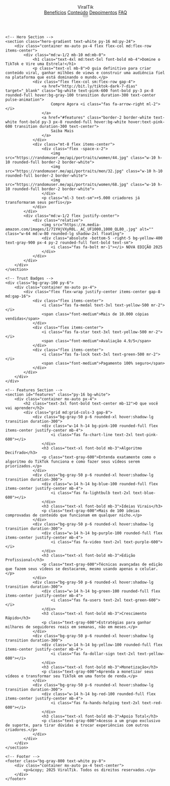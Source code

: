 <html lang="pt-BR">
<head>
    <meta charset="UTF-8">
    <meta name="viewport" content="width=device-width, initial-scale=1.0">
    <title>Viralize no TikTok - O Guia Definitivo</title>
    <script src="https://cdn.tailwindcss.com"></script>
    <link rel="stylesheet" href="https://cdnjs.cloudflare.com/ajax/libs/font-awesome/6.4.0/css/all.min.css">
    <style>
        .hero-gradient {
            background: linear-gradient(135deg, #69bcf4 0%, #25fde9 50%, #fe2c55 100%);
        }
        .pulse-animation {
            animation: pulse 2s infinite;
        }
        @keyframes pulse {
            0% { transform: scale(1); }
            50% { transform: scale(1.05); }
            100% { transform: scale(1); }
        }
        .floating {
            animation: floating 3s ease-in-out infinite;
        }
        @keyframes floating {
            0% { transform: translateY(0px); }
            50% { transform: translateY(-15px); }
            100% { transform: translateY(0px); }
        }
    </style>
</head>
<body class="font-sans bg-gray-50">
    <!-- Header/Navigation -->
    <header class="bg-white shadow-sm sticky top-0 z-50">
        <div class="container mx-auto px-4 py-3 flex justify-between items-center">
            <div class="flex items-center">
                <i class="fab fa-tiktok text-2xl text-pink-600 mr-2"></i>
                <span class="text-xl font-bold bg-gradient-to-r from-blue-400 to-pink-600 bg-clip-text text-transparent">ViralTik</span>
            </div>
            <nav class="hidden md:flex space-x-8">
                <a href="#features" class="text-gray-700 hover:text-pink-600 font-medium">Benefícios</a>
                <a href="#content" class="text-gray-700 hover:text-pink-600 font-medium">Conteúdo</a>
                <a href="#testimonials" class="text-gray-700 hover:text-pink-600 font-medium">Depoimentos</a>
                <a href="#faq" class="text-gray-700 hover:text-pink-600 font-medium">FAQ</a>
            </nav>
            <button class="md:hidden text-gray-700">
                <i class="fas fa-bars text-2xl"></i>
            </button>
        </div>
    </header>

    <!-- Hero Section -->
    <section class="hero-gradient text-white py-16 md:py-24">
        <div class="container mx-auto px-4 flex flex-col md:flex-row items-center">
            <div class="md:w-1/2 mb-10 md:mb-0">
                <h1 class="text-4xl md:text-5xl font-bold mb-4">Domine o TikTok e Vire uma Estrela!</h1>
                <p class="text-xl mb-8">O guia definitivo para criar conteúdo viral, ganhar milhões de views e construir uma audiência fiel na plataforma que está dominando o mundo.</p>
                <div class="flex flex-col sm:flex-row gap-4">
                    <a href="http://bit.ly/tiktok-dark-7-dias" target="_blank" class="bg-white text-pink-600 font-bold py-3 px-8 rounded-full hover:bg-gray-100 transition duration-300 text-center pulse-animation">
                        Compre Agora <i class="fas fa-arrow-right ml-2"></i>
                    </a>
                    <a href="#features" class="border-2 border-white text-white font-bold py-3 px-8 rounded-full hover:bg-white hover:text-pink-600 transition duration-300 text-center">
                        Saiba Mais
                    </a>
                </div>
                <div class="mt-8 flex items-center">
                    <div class="flex -space-x-2">
                        <img src="https://randomuser.me/api/portraits/women/44.jpg" class="w-10 h-10 rounded-full border-2 border-white">
                        <img src="https://randomuser.me/api/portraits/men/32.jpg" class="w-10 h-10 rounded-full border-2 border-white">
                        <img src="https://randomuser.me/api/portraits/women/68.jpg" class="w-10 h-10 rounded-full border-2 border-white">
                    </div>
                    <p class="ml-3 text-sm">+5.000 criadores já transformaram seus perfis</p>
                </div>
            </div>
            <div class="md:w-1/2 flex justify-center">
                <div class="relative">
                    <img src="https://m.media-amazon.com/images/I/71YHjVXyR0L._AC_UF1000,1000_QL80_.jpg" alt="" class="w-64 md:w-80 rounded-lg shadow-2xl floating">
                    <div class="absolute -bottom-5 -right-5 bg-yellow-400 text-gray-900 px-4 py-2 rounded-full font-bold text-sm">
                        <i class="fas fa-bolt mr-1"></i> NOVA EDIÇÃO 2025
                    </div>
                </div>
            </div>
        </div>
    </section>

    <!-- Trust Badges -->
    <div class="bg-gray-100 py-6">
        <div class="container mx-auto px-4">
            <div class="flex flex-wrap justify-center items-center gap-8 md:gap-16">
                <div class="flex items-center">
                    <i class="fas fa-medal text-3xl text-yellow-500 mr-2"></i>
                    <span class="font-medium">Mais de 10.000 cópias vendidas</span>
                </div>
                <div class="flex items-center">
                    <i class="fas fa-star text-3xl text-yellow-500 mr-2"></i>
                    <span class="font-medium">Avaliação 4.9/5</span>
                </div>
                <div class="flex items-center">
                    <i class="fas fa-lock text-3xl text-green-500 mr-2"></i>
                    <span class="font-medium">Pagamento 100% seguro</span>
                </div>
            </div>
        </div>
    </div>

    <!-- Features Section -->
    <section id="features" class="py-16 bg-white">
        <div class="container mx-auto px-4">
            <h2 class="text-3xl font-bold text-center mb-12">O que você vai aprender</h2>
            <div class="grid md:grid-cols-3 gap-8">
                <div class="bg-gray-50 p-6 rounded-xl hover:shadow-lg transition duration-300">
                    <div class="w-14 h-14 bg-pink-100 rounded-full flex items-center justify-center mb-4">
                        <i class="fas fa-chart-line text-2xl text-pink-600"></i>
                    </div>
                    <h3 class="text-xl font-bold mb-3">Algoritmo Decifrado</h3>
                    <p class="text-gray-600">Entenda exatamente como o algoritmo do TikTok funciona e como fazer seus vídeos serem priorizados.</p>
                </div>
                <div class="bg-gray-50 p-6 rounded-xl hover:shadow-lg transition duration-300">
                    <div class="w-14 h-14 bg-blue-100 rounded-full flex items-center justify-center mb-4">
                        <i class="fas fa-lightbulb text-2xl text-blue-600"></i>
                    </div>
                    <h3 class="text-xl font-bold mb-3">Ideias Virais</h3>
                    <p class="text-gray-600">Mais de 100 ideias comprovadas de conteúdo que funcionam em qualquer nicho.</p>
                </div>
                <div class="bg-gray-50 p-6 rounded-xl hover:shadow-lg transition duration-300">
                    <div class="w-14 h-14 bg-purple-100 rounded-full flex items-center justify-center mb-4">
                        <i class="fas fa-video text-2xl text-purple-600"></i>
                    </div>
                    <h3 class="text-xl font-bold mb-3">Edição Profissional</h3>
                    <p class="text-gray-600">Técnicas avançadas de edição que fazem seus vídeos se destacarem, mesmo usando apenas o celular.</p>
                </div>
                <div class="bg-gray-50 p-6 rounded-xl hover:shadow-lg transition duration-300">
                    <div class="w-14 h-14 bg-green-100 rounded-full flex items-center justify-center mb-4">
                        <i class="fas fa-users text-2xl text-green-600"></i>
                    </div>
                    <h3 class="text-xl font-bold mb-3">Crescimento Rápido</h3>
                    <p class="text-gray-600">Estratégias para ganhar milhares de seguidores reais em semanas, não em meses.</p>
                </div>
                <div class="bg-gray-50 p-6 rounded-xl hover:shadow-lg transition duration-300">
                    <div class="w-14 h-14 bg-yellow-100 rounded-full flex items-center justify-center mb-4">
                        <i class="fas fa-dollar-sign text-2xl text-yellow-600"></i>
                    </div>
                    <h3 class="text-xl font-bold mb-3">Monetização</h3>
                    <p class="text-gray-600">Aprenda a monetizar seus vídeos e transformar seu TikTok em uma fonte de renda.</p>
                </div>
                <div class="bg-gray-50 p-6 rounded-xl hover:shadow-lg transition duration-300">
                    <div class="w-14 h-14 bg-red-100 rounded-full flex items-center justify-center mb-4">
                        <i class="fas fa-hands-helping text-2xl text-red-600"></i>
                    </div>
                    <h3 class="text-xl font-bold mb-3">Apoio Total</h3>
                    <p class="text-gray-600">Acesso a um grupo exclusivo de suporte, para tirar dúvidas e trocar experiências com outros criadores.</p>
                </div>
            </div>
        </div>
    </section>

    <!-- Footer -->
    <footer class="bg-gray-800 text-white py-8">
        <div class="container mx-auto px-4 text-center">
            <p>&copy; 2025 ViralTik. Todos os direitos reservados.</p>
        </div>
    </footer>
</body>
</html>
